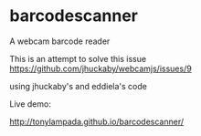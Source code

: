 barcodescanner
==============

A webcam barcode reader


This is an attempt to solve this issue
https://github.com/jhuckaby/webcamjs/issues/9

using jhuckaby's and eddiela's code

Live demo:

http://tonylampada.github.io/barcodescanner/